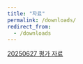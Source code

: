 ```yaml
---
title: "자료"
permalink: /downloads/
redirect_from:
  - /downloads
---
```


<a href="https://drive.google.com/uc?export=download&id=1gzBi1gEQ8X1Wdj-0QXvAkmDHZKn9c4n6" download>20250627 평가 자료</a>
